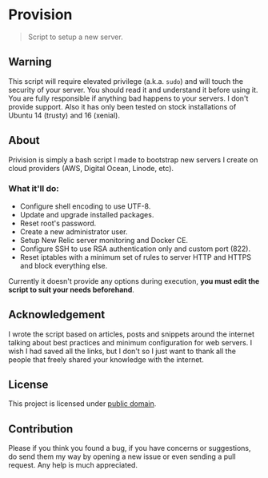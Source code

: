 # Provision

> Script to setup a new server.

## Warning

This script will require elevated privilege (a.k.a. `sudo`) and will touch the security of your server. You should read it and understand it before using it. You are fully responsible if anything bad happens to your servers. I don't provide support. Also it has only been tested on stock installations of Ubuntu 14 (trusty) and 16 (xenial).

## About

Privision is simply a bash script I made to bootstrap new servers I create on cloud providers (AWS, Digital Ocean, Linode, etc).

### What it'll do:

- Configure shell encoding to use UTF-8.
- Update and upgrade installed packages.
- Reset root's password.
- Create a new administrator user.
- Setup New Relic server monitoring and Docker CE.
- Configure SSH to use RSA authentication only and custom port (822).
- Reset iptables with a minimum set of rules to server HTTP and HTTPS and block everything else.

Currently it doesn't provide any options during execution, **you must edit the script to suit your needs beforehand**.

## Acknowledgement

I wrote the script based on articles, posts and snippets around the internet talking about best practices and minimum configuration for web servers. I wish I had saved all the links, but I don't so I just want to thank all the people that freely shared your knowledge with the internet.

## License

This project is licensed under [public domain](LICENSE).

## Contribution

Please if you think you found a bug, if you have concerns or suggestions, do send them my way by opening a new issue or even sending a pull request. Any help is much appreciated.
